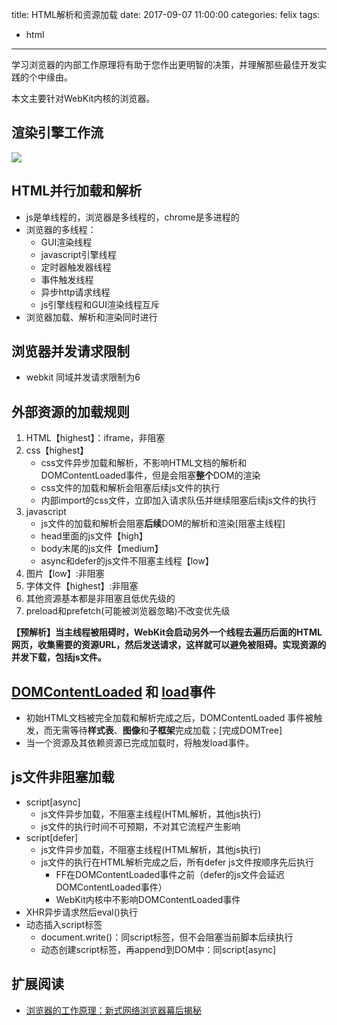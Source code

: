 title: HTML解析和资源加载
date: 2017-09-07 11:00:00
categories: felix
tags:
- html
---

学习浏览器的内部工作原理将有助于您作出更明智的决策，并理解那些最佳开发实践的个中缘由。

本文主要针对WebKit内核的浏览器。

<!-- more -->

## 渲染引擎工作流

![](http://p1.meituan.net/xgfe/6112586223b0a8894049a9ece14c0201173121.png)


## HTML并行加载和解析
* js是单线程的，浏览器是多线程的，chrome是多进程的
* 浏览器的多线程：
    * GUI渲染线程
    * javascript引擎线程
    * 定时器触发器线程
    * 事件触发线程
    * 异步http请求线程
    * js引擎线程和GUI渲染线程互斥
* 浏览器加载、解析和渲染同时进行

## 浏览器并发请求限制

* webkit 同域并发请求限制为6

## 外部资源的加载规则

1. HTML【highest】：iframe，非阻塞
2. css【highest】
    * css文件异步加载和解析，不影响HTML文档的解析和DOMContentLoaded事件，但是会阻塞**整个**DOM的渲染
    * css文件的加载和解析会阻塞后续js文件的执行
    * 内部import的css文件，立即加入请求队伍并继续阻塞后续js文件的执行
3. javascript
    * js文件的加载和解析会阻塞**后续**DOM的解析和渲染[阻塞主线程]
    * head里面的js文件【high】
    * body末尾的js文件【medium】
    * async和defer的js文件不阻塞主线程【low】
4. 图片【low】:非阻塞
6. 字体文件【highest】:非阻塞
7. 其他资源基本都是非阻塞且低优先级的
8. preload和prefetch(可能被浏览器忽略)不改变优先级

**【预解析】当主线程被阻碍时，WebKit会启动另外一个线程去遍历后面的HTML网页，收集需要的资源URL，然后发送请求，这样就可以避免被阻碍。实现资源的并发下载，包括js文件。**

## [DOMContentLoaded](https://developer.mozilla.org/zh-CN/docs/Web/Events/DOMContentLoaded) 和 [load](https://developer.mozilla.org/en-US/docs/Web/Events/load)事件

* 初始HTML文档被完全加载和解析完成之后，DOMContentLoaded 事件被触发，而无需等待**样式表**、**图像**和**子框架**完成加载；[完成DOMTree]
* 当一个资源及其依赖资源已完成加载时，将触发load事件。

## js文件非阻塞加载

* script[async]
    * js文件异步加载，不阻塞主线程(HTML解析，其他js执行)
    * js文件的执行时间不可预期，不对其它流程产生影响
* script[defer]
    * js文件异步加载，不阻塞主线程(HTML解析，其他js执行)
    * js文件的执行在HTML解析完成之后，所有defer js文件按顺序先后执行
        * FF在DOMContentLoaded事件之前（defer的js文件会延迟DOMContentLoaded事件）
        * WebKit内核中不影响DOMContentLoaded事件
* XHR异步请求然后eval()执行
* 动态插入script标签
    * document.write()：同script标签，但不会阻塞当前脚本后续执行
    * 动态创建script标签，再append到DOM中：同script[async]


## 扩展阅读

* [浏览器的工作原理：新式网络浏览器幕后揭秘](https://www.html5rocks.com/zh/tutorials/internals/howbrowserswork/)